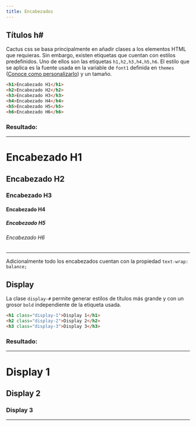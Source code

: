 ```yaml
---
title: Encabezados
---
```


## Títulos h#

Cactus css se basa principalmente en añadir clases a los elementos HTML que requieras. Sin embargo, existen etiquetas que cuentan con estilos predefinidos. Uno de ellos son las etiquetas `h1,h2,h3,h4,h5,h6`. El estilo que se aplica es la fuente usada en la variable de `font1` definida en `themes` ([Conoce como personalizarlo](/current/03-personalizar/)) y un tamaño.

```html
<h1>Encabezado H1</h1>
<h2>Encabezado H2</h2>
<h3>Encabezado H3</h3>
<h4>Encabezado H4</h4>
<h5>Encabezado H5</h5>
<h6>Encabezado H6</h6>
```

### Resultado:

---

<h1>Encabezado H1</h1>
<h2>Encabezado H2</h2>
<h3>Encabezado H3</h3>
<h4>Encabezado H4</h4>
<h5>Encabezado H5</h5>
<h6>Encabezado H6</h6>

---

Adicionalmente todo los encabezados cuentan con la propiedad `text-wrap: balance;`

## Display

La clase `display-#` permite generar estilos de títulos más grande y con un grosor `bold` independiente de la etiqueta usada.

```html
<h1 class="display-1">Display 1</h1>
<h2 class="display-2">Display 2</h2>
<h3 class="display-3">Display 3</h3>
```

### Resultado:

---

<h1 class="display-1">Display 1</h1>
<h2 class="display-2">Display 2</h2>
<h3 class="display-3">Display 3</h3>

---
